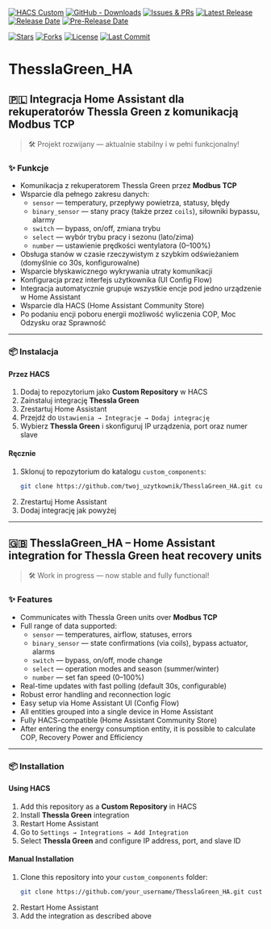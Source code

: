 <!-- Badges: start -->
[![HACS Custom](https://img.shields.io/badge/HACS-Custom-41BDF5?style=for-the-badge&logo=homeassistantcommunitystore&logoColor=white)](https://hacs.xyz/)
[![GitHub - Downloads](https://img.shields.io/github/downloads/aLAN-LDZ/ThesslaGreen_HA/total?style=for-the-badge)](https://github.com/aLAN-LDZ/ThesslaGreen_HA/releases)
[![Issues & PRs](https://img.shields.io/github/issues-pr/aLAN-LDZ/ThesslaGreen_HA?style=for-the-badge)](https://github.com/aLAN-LDZ/ThesslaGreen_HA/issues)
[![Latest Release](https://img.shields.io/github/v/release/aLAN-LDZ/ThesslaGreen_HA?style=for-the-badge)](https://github.com/aLAN-LDZ/ThesslaGreen_HA/releases)
[![Release Date](https://img.shields.io/github/release-date/aLAN-LDZ/ThesslaGreen_HA?style=for-the-badge&label=Latest%20Release)](https://github.com/aLAN-LDZ/ThesslaGreen_HA/releases)
[![Pre-Release Date](https://img.shields.io/github/release-date-pre/aLAN-LDZ/ThesslaGreen_HA?style=for-the-badge&label=Latest%20Beta%20Release)](https://github.com/aLAN-LDZ/ThesslaGreen_HA/releases)

[![Stars](https://img.shields.io/github/stars/aLAN-LDZ/ThesslaGreen_HA?style=for-the-badge)](https://github.com/aLAN-LDZ/ThesslaGreen_HA/stargazers)
[![Forks](https://img.shields.io/github/forks/aLAN-LDZ/ThesslaGreen_HA?style=for-the-badge)](https://github.com/aLAN-LDZ/ThesslaGreen_HA/network/members)
[![License](https://img.shields.io/github/license/aLAN-LDZ/ThesslaGreen_HA?style=for-the-badge)](./LICENSE)
[![Last Commit](https://img.shields.io/github/last-commit/aLAN-LDZ/ThesslaGreen_HA?style=for-the-badge)](https://github.com/aLAN-LDZ/ThesslaGreen_HA/commits)

# ThesslaGreen_HA

## 🇵🇱 Integracja Home Assistant dla rekuperatorów Thessla Green z komunikacją Modbus TCP

> 🛠️ Projekt rozwijany — aktualnie stabilny i w pełni funkcjonalny!

### ✨ Funkcje

- Komunikacja z rekuperatorem Thessla Green przez **Modbus TCP**
- Wsparcie dla pełnego zakresu danych:
  - `sensor` — temperatury, przepływy powietrza, statusy, błędy
  - `binary_sensor` — stany pracy (także przez `coils`), siłowniki bypassu, alarmy
  - `switch` — bypass, on/off, zmiana trybu
  - `select` — wybór trybu pracy i sezonu (lato/zima)
  - `number` — ustawienie prędkości wentylatora (0–100%)
- Obsługa stanów w czasie rzeczywistym z szybkim odświeżaniem (domyślnie co 30s, konfigurowalne)
- Wsparcie błyskawicznego wykrywania utraty komunikacji
- Konfiguracja przez interfejs użytkownika (UI Config Flow)
- Integracja automatycznie grupuje wszystkie encje pod jedno urządzenie w Home Assistant
- Wsparcie dla HACS (Home Assistant Community Store)
- Po podaniu encji poboru energii możliwość wyliczenia COP, Moc Odzysku oraz Sprawność

---

### 📦 Instalacja

#### Przez HACS

1. Dodaj to repozytorium jako **Custom Repository** w HACS
2. Zainstaluj integrację **Thessla Green**
3. Zrestartuj Home Assistant
4. Przejdź do `Ustawienia → Integracje → Dodaj integrację`
5. Wybierz **Thessla Green** i skonfiguruj IP urządzenia, port oraz numer slave

#### Ręcznie

1. Sklonuj to repozytorium do katalogu `custom_components`:
    ```bash
    git clone https://github.com/twoj_uzytkownik/ThesslaGreen_HA.git custom_components/thessla_green
    ```
2. Zrestartuj Home Assistant
3. Dodaj integrację jak powyżej

---

## 🇬🇧 ThesslaGreen_HA – Home Assistant integration for Thessla Green heat recovery units

> 🛠️ Work in progress — now stable and fully functional!

### ✨ Features

- Communicates with Thessla Green units over **Modbus TCP**
- Full range of data supported:
  - `sensor` — temperatures, airflow, statuses, errors
  - `binary_sensor` — state confirmations (via coils), bypass actuator, alarms
  - `switch` — bypass, on/off, mode change
  - `select` — operation modes and season (summer/winter)
  - `number` — set fan speed (0–100%)
- Real-time updates with fast polling (default 30s, configurable)
- Robust error handling and reconnection logic
- Easy setup via Home Assistant UI (Config Flow)
- All entities grouped into a single device in Home Assistant
- Fully HACS-compatible (Home Assistant Community Store)
- After entering the energy consumption entity, it is possible to calculate COP, Recovery Power and Efficiency

---

### 📦 Installation

#### Using HACS

1. Add this repository as a **Custom Repository** in HACS
2. Install **Thessla Green** integration
3. Restart Home Assistant
4. Go to `Settings → Integrations → Add Integration`
5. Select **Thessla Green** and configure IP address, port, and slave ID

#### Manual Installation

1. Clone this repository into your `custom_components` folder:
    ```bash
    git clone https://github.com/your_username/ThesslaGreen_HA.git custom_components/thessla_green
    ```
2. Restart Home Assistant
3. Add the integration as described above
